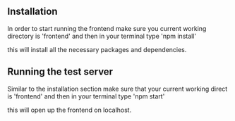 ## Installation

In order to start running the frontend make sure you current working directory is 'frontend' and then in your terminal type 
'npm install'

this will install all the necessary packages and dependencies.  

## Running the test server

Similar to the installation section make sure that your current working direct is 'frontend' and then in your terminal type
'npm start'

this will open up the frontend on localhost.




